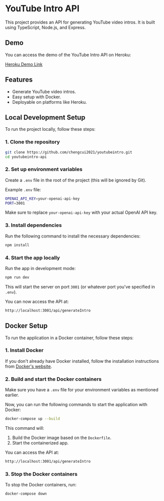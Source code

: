
# YouTube Intro API

This project provides an API for generating YouTube video intros. It is built using TypeScript, Node.js, and Express.

## Demo

You can access the demo of the YouTube Intro API on Heroku:

[Heroku Demo Link](https://youtubeintro-7f5709bf1c04.herokuapp.com/)

## Features

- Generate YouTube video intros.
- Easy setup with Docker.
- Deployable on platforms like Heroku.

## Local Development Setup

To run the project locally, follow these steps:

### 1. Clone the repository

```bash
git clone https://github.com/chengcui2021/youtubeintro.git
cd youtubeintro-api
```

### 2. Set up environment variables

Create a `.env` file in the root of the project (this will be ignored by Git).

Example `.env` file:

```bash
OPENAI_API_KEY=your-openai-api-key
PORT=3001
```

Make sure to replace `your-openai-api-key` with your actual OpenAI API key.

### 3. Install dependencies

Run the following command to install the necessary dependencies:

```bash
npm install
```

### 4. Start the app locally

Run the app in development mode:

```bash
npm run dev
```

This will start the server on port `3001` (or whatever port you've specified in `.env`).

You can now access the API at:

```bash
http://localhost:3001/api/generateIntro
```

## Docker Setup

To run the application in a Docker container, follow these steps:

### 1. Install Docker

If you don't already have Docker installed, follow the installation instructions from [Docker's website](https://www.docker.com/get-started).

### 2. Build and start the Docker containers

Make sure you have a `.env` file for your environment variables as mentioned earlier.

Now, you can run the following commands to start the application with Docker:

```bash
docker-compose up --build
```

This command will:

1. Build the Docker image based on the `Dockerfile`.
2. Start the containerized app.

You can access the API at:

```bash
http://localhost:3001/api/generateIntro
```

### 3. Stop the Docker containers

To stop the Docker containers, run:

```bash
docker-compose down
```

